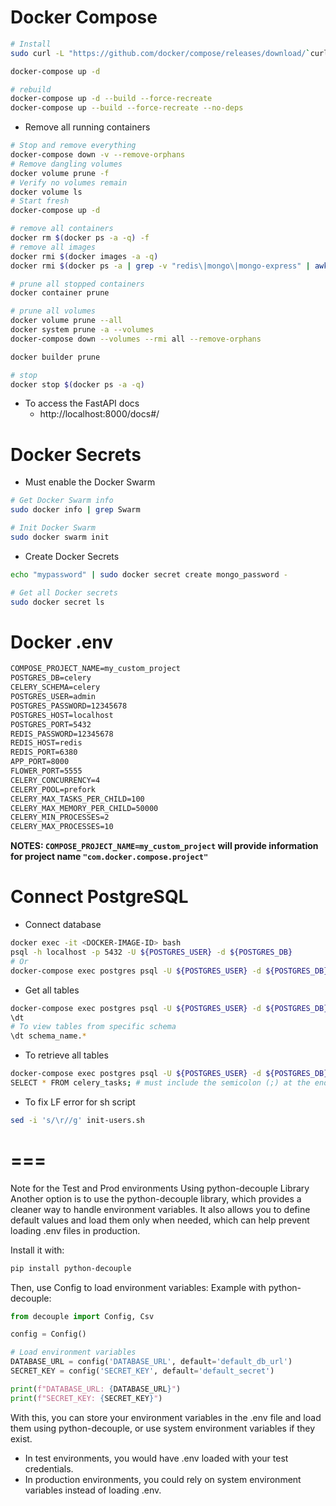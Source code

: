 # Docker Compose
```bash
# Install
sudo curl -L "https://github.com/docker/compose/releases/download/`curl -fsSLI -o /dev/null -w %{url_effective} https://github.com/docker/compose/releases/latest | sed 's#.*tag/##g' && echo`/docker-compose-$(uname -s)-$(uname -m)" -o /usr/local/bin/docker-compose && sudo chmod +x /usr/local/bin/docker-compose
```

```bash
docker-compose up -d

# rebuild
docker-compose up -d --build --force-recreate
docker-compose up --build --force-recreate --no-deps
```

- Remove all running containers
```bash
# Stop and remove everything
docker-compose down -v --remove-orphans
# Remove dangling volumes
docker volume prune -f
# Verify no volumes remain
docker volume ls
# Start fresh
docker-compose up -d
```

```bash
# remove all containers
docker rm $(docker ps -a -q) -f
# remove all images
docker rmi $(docker images -a -q)
docker rmi $(docker ps -a | grep -v "redis\|mongo\|mongo-express" | awk 'NR>1 {print $1}')

# prune all stopped containers
docker container prune

# prune all volumes
docker volume prune --all
docker system prune -a --volumes
docker-compose down --volumes --rmi all --remove-orphans

docker builder prune

# stop
docker stop $(docker ps -a -q)
```

- To access the FastAPI docs
    - http://localhost:8000/docs#/
    
# Docker Secrets
- Must enable the Docker Swarm
```bash
# Get Docker Swarm info
sudo docker info | grep Swarm

# Init Docker Swarm
sudo docker swarm init
```

- Create Docker Secrets
```bash
echo "mypassword" | sudo docker secret create mongo_password -

# Get all Docker secrets
sudo docker secret ls
```

# Docker .env
```txt
COMPOSE_PROJECT_NAME=my_custom_project
POSTGRES_DB=celery
CELERY_SCHEMA=celery
POSTGRES_USER=admin
POSTGRES_PASSWORD=12345678
POSTGRES_HOST=localhost
POSTGRES_PORT=5432
REDIS_PASSWORD=12345678
REDIS_HOST=redis
REDIS_PORT=6380
APP_PORT=8000
FLOWER_PORT=5555
CELERY_CONCURRENCY=4
CELERY_POOL=prefork
CELERY_MAX_TASKS_PER_CHILD=100
CELERY_MAX_MEMORY_PER_CHILD=50000
CELERY_MIN_PROCESSES=2
CELERY_MAX_PROCESSES=10
```
**NOTES: `COMPOSE_PROJECT_NAME=my_custom_project` will provide information for project name `"com.docker.compose.project"`**


# Connect PostgreSQL
- Connect database
```bash
docker exec -it <DOCKER-IMAGE-ID> bash
psql -h localhost -p 5432 -U ${POSTGRES_USER} -d ${POSTGRES_DB}
# Or
docker-compose exec postgres psql -U ${POSTGRES_USER} -d ${POSTGRES_DB}
```

- Get all tables
```bash
docker-compose exec postgres psql -U ${POSTGRES_USER} -d ${POSTGRES_DB}
\dt
# To view tables from specific schema
\dt schema_name.*
```

- To retrieve all tables
```bash
docker-compose exec postgres psql -U ${POSTGRES_USER} -d ${POSTGRES_DB}
SELECT * FROM celery_tasks; # must include the semicolon (;) at the end of the query
```

- To fix LF error for sh script
```bash
sed -i 's/\r//g' init-users.sh
```

# ===
Note for the Test and Prod environments
Using python-decouple Library
Another option is to use the python-decouple library, which provides a cleaner way to handle environment variables. It also allows you to define default values and load them only when needed, which can help prevent loading .env files in production.

Install it with:
```bash
pip install python-decouple
```
Then, use Config to load environment variables:
Example with python-decouple:
```python
from decouple import Config, Csv

config = Config()

# Load environment variables
DATABASE_URL = config('DATABASE_URL', default='default_db_url')
SECRET_KEY = config('SECRET_KEY', default='default_secret')

print(f"DATABASE_URL: {DATABASE_URL}")
print(f"SECRET_KEY: {SECRET_KEY}")
```

With this, you can store your environment variables in the .env file and load them using python-decouple, or use system environment variables if they exist.

- In test environments, you would have .env loaded with your test credentials.
- In production environments, you could rely on system environment variables instead of loading .env.

